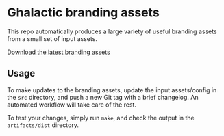 # Ghalactic branding assets

This repo automatically produces a large variety of useful branding assets from
a small set of input assets.

[Download the latest branding assets](https://github.com/ghalactic/branding/releases/latest/download/ghalactic.branding.zip)

## Usage

To make updates to the branding assets, update the input assets/config in the
`src` directory, and push a new Git tag with a brief changelog. An automated
workflow will take care of the rest.

To test your changes, simply run `make`, and check the output in the
`artifacts/dist` directory.

